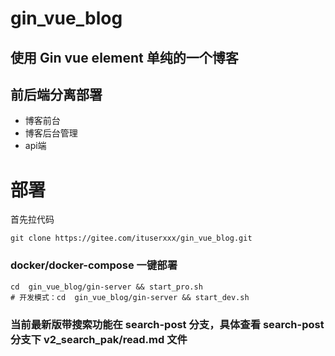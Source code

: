 # gin_vue_blog
## 使用 Gin  vue  element 单纯的一个博客
## 前后端分离部署
- 博客前台
- 博客后台管理
- api端

# 部署
首先拉代码
```
git clone https://gitee.com/ituserxxx/gin_vue_blog.git

```

###  docker/docker-compose 一键部署
```
cd  gin_vue_blog/gin-server && start_pro.sh
# 开发模式：cd  gin_vue_blog/gin-server && start_dev.sh
```

### 当前最新版带搜索功能在 search-post 分支，具体查看 search-post 分支下 v2_search_pak/read.md 文件
